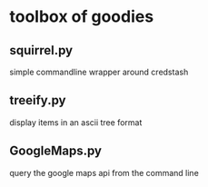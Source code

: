 # toolbox of goodies

## squirrel.py

simple commandline wrapper around credstash

## treeify.py

display items in an ascii tree format

## GoogleMaps.py

query the google maps api from the command line


